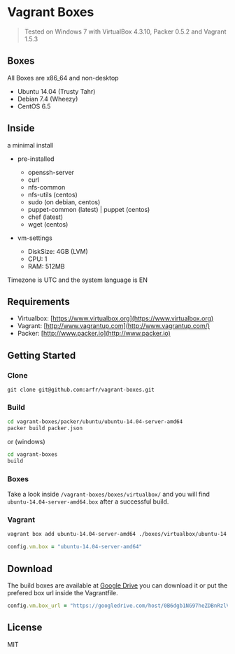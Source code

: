 # Vagrant Boxes

> Tested on Windows 7 with VirtualBox 4.3.10, Packer 0.5.2 and Vagrant 1.5.3

## Boxes

All Boxes are x86_64 and non-desktop

 - Ubuntu 14.04 (Trusty Tahr)
 - Debian 7.4 (Wheezy)
 - CentOS 6.5


## Inside

a minimal install

 - pre-installed
   - openssh-server
   - curl
   - nfs-common
   - nfs-utils (centos)
   - sudo (on debian, centos)
   - puppet-common (latest) | puppet (centos)
   - chef (latest)
   - wget (centos)

 - vm-settings
   - DiskSize: 4GB (LVM)
   - CPU: 1
   - RAM: 512MB

Timezone is UTC and the system language is EN

## Requirements

 - Virtualbox: [https://www.virtualbox.org](https://www.virtualbox.org)
 - Vagrant: [http://www.vagrantup.com](http://www.vagrantup.com/)
 - Packer: [http://www.packer.io](http://www.packer.io)

## Getting Started

### Clone

````
git clone git@github.com:arfr/vagrant-boxes.git
````

### Build

```sh
cd vagrant-boxes/packer/ubuntu/ubuntu-14.04-server-amd64
packer build packer.json
```
or (windows)
```sh
cd vagrant-boxes
build
```

### Boxes

Take a look inside `/vagrant-boxes/boxes/virtualbox/` and you will find `ubuntu-14.04-server-amd64.box` after a successful build.

### Vagrant

```sh
vagrant box add ubuntu-14.04-server-amd64 ./boxes/virtualbox/ubuntu-14.04-server-amd64.box
```

```ruby
config.vm.box = "ubuntu-14.04-server-amd64"
```

## Download

The build boxes are available at [Google Drive](https://googledrive.com/host/0B6dgb1NG97heZDBnRzlVWWRKOE0) you can download it or put the prefered box url inside the Vagrantfile.

```ruby
config.vm.box_url = "https://googledrive.com/host/0B6dgb1NG97heZDBnRzlVWWRKOE0/virtualbox/ubuntu-14.04-server-amd64.box"
```

## License

MIT

